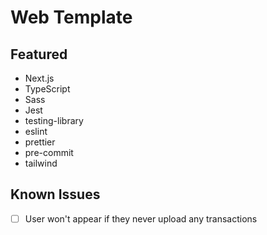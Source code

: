 # Web Template

## Featured

- Next.js
- TypeScript
- Sass
- Jest
- testing-library
- eslint
- prettier
- pre-commit
- tailwind

## Known Issues

- [ ] User won't appear if they never upload any transactions
